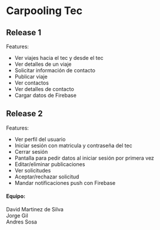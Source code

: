 # Carpooling Tec

## Release 1
Features:
* Ver viajes hacia el tec y desde el tec
* Ver detalles de un viaje
* Solicitar información de contacto
* Publicar viaje
* Ver contactos
* Ver detalles de contacto
* Cargar datos de Firebase

## Release 2
Features:
* Ver perfil del usuario
* Iniciar sesión con matricula y contraseña del tec
* Cerrar sesión
* Pantalla para pedir datos al iniciar sesión por primera vez
* Editar/eliminar publicaciones
* Ver solicitudes
* Aceptar/rechazar solicitud
* Mandar notificaciones push con Firebase


#### Equipo:
David Martinez de Silva  
Jorge Gil  
Andres Sosa  
